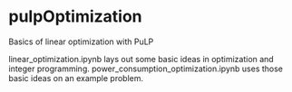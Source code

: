 # pulpOptimization
Basics of linear optimization with PuLP

linear_optimization.ipynb lays out some basic ideas in optimization and integer programming.
power_consumption_optimization.ipynb uses those basic ideas on an example problem.
